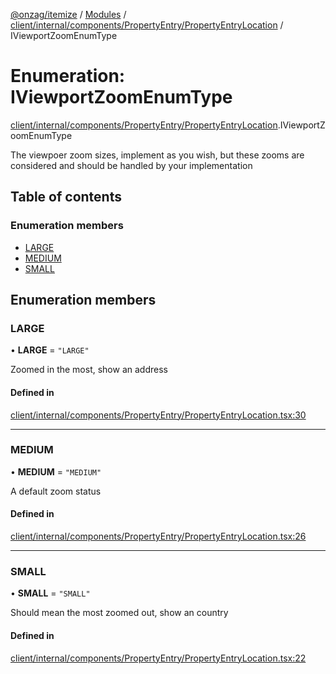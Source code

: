 [@onzag/itemize](../README.md) / [Modules](../modules.md) / [client/internal/components/PropertyEntry/PropertyEntryLocation](../modules/client_internal_components_PropertyEntry_PropertyEntryLocation.md) / IViewportZoomEnumType

# Enumeration: IViewportZoomEnumType

[client/internal/components/PropertyEntry/PropertyEntryLocation](../modules/client_internal_components_PropertyEntry_PropertyEntryLocation.md).IViewportZoomEnumType

The viewpoer zoom sizes, implement as you wish, but these zooms
are considered and should be handled by your implementation

## Table of contents

### Enumeration members

- [LARGE](client_internal_components_PropertyEntry_PropertyEntryLocation.IViewportZoomEnumType.md#large)
- [MEDIUM](client_internal_components_PropertyEntry_PropertyEntryLocation.IViewportZoomEnumType.md#medium)
- [SMALL](client_internal_components_PropertyEntry_PropertyEntryLocation.IViewportZoomEnumType.md#small)

## Enumeration members

### LARGE

• **LARGE** = `"LARGE"`

Zoomed in the most, show an address

#### Defined in

[client/internal/components/PropertyEntry/PropertyEntryLocation.tsx:30](https://github.com/onzag/itemize/blob/a24376ed/client/internal/components/PropertyEntry/PropertyEntryLocation.tsx#L30)

___

### MEDIUM

• **MEDIUM** = `"MEDIUM"`

A default zoom status

#### Defined in

[client/internal/components/PropertyEntry/PropertyEntryLocation.tsx:26](https://github.com/onzag/itemize/blob/a24376ed/client/internal/components/PropertyEntry/PropertyEntryLocation.tsx#L26)

___

### SMALL

• **SMALL** = `"SMALL"`

Should mean the most zoomed out, show an country

#### Defined in

[client/internal/components/PropertyEntry/PropertyEntryLocation.tsx:22](https://github.com/onzag/itemize/blob/a24376ed/client/internal/components/PropertyEntry/PropertyEntryLocation.tsx#L22)
